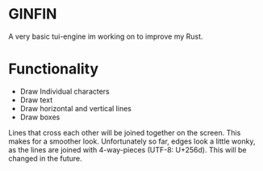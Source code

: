 # GINFIN 

A very basic tui-engine im working on to improve my Rust.

# Functionality
- Draw Individual characters
- Draw text
- Draw horizontal and vertical lines
- Draw boxes

Lines that cross each other will be joined together on the screen.
This makes for a smoother look.
Unfortunately so far, edges look a little wonky, as the lines are joined with 4-way-pieces (UTF-8: U+256d).
This will be changed in the future.

